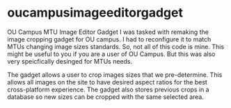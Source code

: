 # oucampusimageeditorgadget
OU Campus MTU Image Editor Gadget
I was tasked with remaking the image cropping gadget for OU campus. 
I had to reconfigure it to match MTUs changing image sizes standards. So, not all of this code is mine. 
This might be useful to you if you are a user of OU Campus. But this was also very speicfically desinged for MTUs needs. 

The gadget allows a user to crop images sizes that we pre-determine. 
This allows all images on the site to have desired aspect ratios for the best cross-platform experience. 
The gadget also stores previous crops in a database so new sizes can be cropped with the same selected area.

